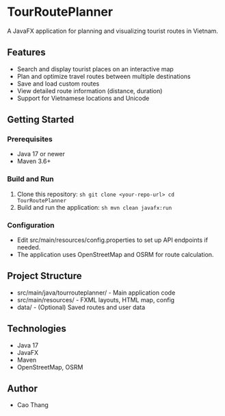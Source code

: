 # TourRoutePlanner

A JavaFX application for planning and visualizing tourist routes in Vietnam.

## Features
- Search and display tourist places on an interactive map
- Plan and optimize travel routes between multiple destinations
- Save and load custom routes
- View detailed route information (distance, duration)
- Support for Vietnamese locations and Unicode

## Getting Started

### Prerequisites
- Java 17 or newer
- Maven 3.6+

### Build and Run
1. Clone this repository:
   `sh
   git clone <your-repo-url>
   cd TourRoutePlanner
   `
2. Build and run the application:
   `sh
   mvn clean javafx:run
   `

### Configuration
- Edit src/main/resources/config.properties to set up API endpoints if needed.
- The application uses OpenStreetMap and OSRM for route calculation.

## Project Structure
- src/main/java/tourrouteplanner/ - Main application code
- src/main/resources/ - FXML layouts, HTML map, config
- data/ - (Optional) Saved routes and user data

## Technologies
- Java 17
- JavaFX
- Maven
- OpenStreetMap, OSRM

## Author
- Cao Thang